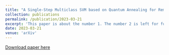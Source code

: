 ```yaml
---
title: "A Single-Step Multiclass SVM based on Quantum Annealing for Remote Sensing Data Classification"
collection: publications
permalink: /publication/2023-03-21
excerpt: 'This paper is about the number 1. The number 2 is left for future work.'
date: 2023-03-21
venue: 'arXiv'
---
```


[Download paper here](https://arxiv.org/abs/2303.11705)
